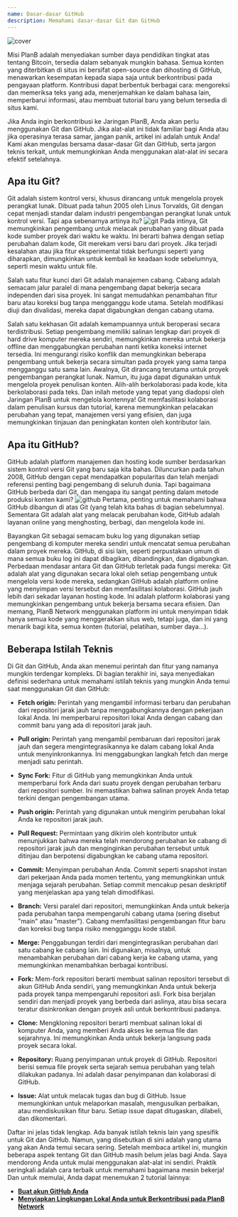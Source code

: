 ```yaml
---
name: Dasar-dasar GitHub
description: Memahami dasar-dasar Git dan GitHub
---
```


![cover](assets/cover.webp)

Misi PlanB adalah menyediakan sumber daya pendidikan tingkat atas tentang Bitcoin, tersedia dalam sebanyak mungkin bahasa. Semua konten yang diterbitkan di situs ini bersifat open-source dan dihosting di GitHub, menawarkan kesempatan kepada siapa saja untuk berkontribusi pada pengayaan platform. Kontribusi dapat berbentuk berbagai cara: mengoreksi dan memeriksa teks yang ada, menerjemahkan ke dalam bahasa lain, memperbarui informasi, atau membuat tutorial baru yang belum tersedia di situs kami.

Jika Anda ingin berkontribusi ke Jaringan PlanB, Anda akan perlu menggunakan Git dan GitHub. Jika alat-alat ini tidak familiar bagi Anda atau jika operasinya terasa samar, jangan panik, artikel ini adalah untuk Anda! Kami akan mengulas bersama dasar-dasar Git dan GitHub, serta jargon teknis terkait, untuk memungkinkan Anda menggunakan alat-alat ini secara efektif setelahnya.

## Apa itu Git?

Git adalah sistem kontrol versi, khusus dirancang untuk mengelola proyek perangkat lunak. Dibuat pada tahun 2005 oleh Linus Torvalds, Git dengan cepat menjadi standar dalam industri pengembangan perangkat lunak untuk kontrol versi. Tapi apa sebenarnya artinya itu?
![git](assets/1.webp)
Pada intinya, Git memungkinkan pengembang untuk melacak perubahan yang dibuat pada kode sumber proyek dari waktu ke waktu. Ini berarti bahwa dengan setiap perubahan dalam kode, Git merekam versi baru dari proyek. Jika terjadi kesalahan atau jika fitur eksperimental tidak berfungsi seperti yang diharapkan, dimungkinkan untuk kembali ke keadaan kode sebelumnya, seperti mesin waktu untuk file.

Salah satu fitur kunci dari Git adalah manajemen cabang. Cabang adalah semacam jalur paralel di mana pengembang dapat bekerja secara independen dari sisa proyek. Ini sangat memudahkan penambahan fitur baru atau koreksi bug tanpa mengganggu kode utama. Setelah modifikasi diuji dan divalidasi, mereka dapat digabungkan dengan cabang utama.

Salah satu kekhasan Git adalah kemampuannya untuk beroperasi secara terdistribusi. Setiap pengembang memiliki salinan lengkap dari proyek di hard drive komputer mereka sendiri, memungkinkan mereka untuk bekerja offline dan menggabungkan perubahan nanti ketika koneksi internet tersedia. Ini mengurangi risiko konflik dan memungkinkan beberapa pengembang untuk bekerja secara simultan pada proyek yang sama tanpa mengganggu satu sama lain.
Awalnya, Git dirancang terutama untuk proyek pengembangan perangkat lunak. Namun, itu juga dapat digunakan untuk mengelola proyek penulisan konten. Alih-alih berkolaborasi pada kode, kita berkolaborasi pada teks. Dan inilah metode yang tepat yang diadopsi oleh Jaringan PlanB untuk mengelola kontennya! Git memfasilitasi kolaborasi dalam penulisan kursus dan tutorial, karena memungkinkan pelacakan perubahan yang tepat, manajemen versi yang efisien, dan juga memungkinkan tinjauan dan peningkatan konten oleh kontributor lain.
## Apa itu GitHub?

GitHub adalah platform manajemen dan hosting kode sumber berdasarkan sistem kontrol versi Git yang baru saja kita bahas. Diluncurkan pada tahun 2008, GitHub dengan cepat mendapatkan popularitas dan telah menjadi referensi penting bagi pengembang di seluruh dunia. Tapi bagaimana GitHub berbeda dari Git, dan mengapa itu sangat penting dalam metode produksi konten kami?
![github](assets/2.webp)
Pertama, penting untuk memahami bahwa GitHub dibangun di atas Git (yang telah kita bahas di bagian sebelumnya). Sementara Git adalah alat yang melacak perubahan kode, GitHub adalah layanan online yang menghosting, berbagi, dan mengelola kode ini.

Bayangkan Git sebagai semacam buku log yang digunakan setiap pengembang di komputer mereka sendiri untuk mencatat semua perubahan dalam proyek mereka. GitHub, di sisi lain, seperti perpustakaan umum di mana semua buku log ini dapat dibagikan, dibandingkan, dan digabungkan.
Perbedaan mendasar antara Git dan GitHub terletak pada fungsi mereka: Git adalah alat yang digunakan secara lokal oleh setiap pengembang untuk mengelola versi kode mereka, sedangkan GitHub adalah platform online yang menyimpan versi tersebut dan memfasilitasi kolaborasi.
GitHub jauh lebih dari sekadar layanan hosting kode. Ini adalah platform kolaborasi yang memungkinkan pengembang untuk bekerja bersama secara efisien. Dan memang, PlanB Network menggunakan platform ini untuk menyimpan tidak hanya semua kode yang menggerakkan situs web, tetapi juga, dan ini yang menarik bagi kita, semua konten (tutorial, pelatihan, sumber daya...).

## Beberapa Istilah Teknis

Di Git dan GitHub, Anda akan menemui perintah dan fitur yang namanya mungkin terdengar kompleks. Di bagian terakhir ini, saya menyediakan definisi sederhana untuk memahami istilah teknis yang mungkin Anda temui saat menggunakan Git dan GitHub:

- **Fetch origin:** Perintah yang mengambil informasi terbaru dan perubahan dari repositori jarak jauh tanpa menggabungkannya dengan pekerjaan lokal Anda. Ini memperbarui repositori lokal Anda dengan cabang dan commit baru yang ada di repositori jarak jauh.

- **Pull origin:** Perintah yang mengambil pembaruan dari repositori jarak jauh dan segera mengintegrasikannya ke dalam cabang lokal Anda untuk menyinkronkannya. Ini menggabungkan langkah fetch dan merge menjadi satu perintah.
- **Sync Fork:** Fitur di GitHub yang memungkinkan Anda untuk memperbarui fork Anda dari suatu proyek dengan perubahan terbaru dari repositori sumber. Ini memastikan bahwa salinan proyek Anda tetap terkini dengan pengembangan utama.
- **Push origin:** Perintah yang digunakan untuk mengirim perubahan lokal Anda ke repositori jarak jauh.

- **Pull Request:** Permintaan yang dikirim oleh kontributor untuk menunjukkan bahwa mereka telah mendorong perubahan ke cabang di repositori jarak jauh dan menginginkan perubahan tersebut untuk ditinjau dan berpotensi digabungkan ke cabang utama repositori.

- **Commit:** Menyimpan perubahan Anda. Commit seperti snapshot instan dari pekerjaan Anda pada momen tertentu, yang memungkinkan untuk menjaga sejarah perubahan. Setiap commit mencakup pesan deskriptif yang menjelaskan apa yang telah dimodifikasi.

- **Branch:** Versi paralel dari repositori, memungkinkan Anda untuk bekerja pada perubahan tanpa mempengaruhi cabang utama (sering disebut "main" atau "master"). Cabang memfasilitasi pengembangan fitur baru dan koreksi bug tanpa risiko mengganggu kode stabil.

- **Merge:** Penggabungan terdiri dari mengintegrasikan perubahan dari satu cabang ke cabang lain. Ini digunakan, misalnya, untuk menambahkan perubahan dari cabang kerja ke cabang utama, yang memungkinkan menambahkan berbagai kontribusi.

- **Fork:** Mem-fork repositori berarti membuat salinan repositori tersebut di akun GitHub Anda sendiri, yang memungkinkan Anda untuk bekerja pada proyek tanpa mempengaruhi repositori asli. Fork bisa berjalan sendiri dan menjadi proyek yang berbeda dari aslinya, atau bisa secara teratur disinkronkan dengan proyek asli untuk berkontribusi padanya.

- **Clone:** Mengkloning repositori berarti membuat salinan lokal di komputer Anda, yang memberi Anda akses ke semua file dan sejarahnya. Ini memungkinkan Anda untuk bekerja langsung pada proyek secara lokal.

- **Repository:** Ruang penyimpanan untuk proyek di GitHub. Repositori berisi semua file proyek serta sejarah semua perubahan yang telah dilakukan padanya. Ini adalah dasar penyimpanan dan kolaborasi di GitHub.

- **Issue:** Alat untuk melacak tugas dan bug di GitHub. Issue memungkinkan untuk melaporkan masalah, mengusulkan perbaikan, atau mendiskusikan fitur baru. Setiap issue dapat ditugaskan, dilabeli, dan dikomentari.

Daftar ini jelas tidak lengkap. Ada banyak istilah teknis lain yang spesifik untuk Git dan GitHub. Namun, yang disebutkan di sini adalah yang utama yang akan Anda temui secara sering.
Setelah membaca artikel ini, mungkin beberapa aspek tentang Git dan GitHub masih belum jelas bagi Anda. Saya mendorong Anda untuk mulai menggunakan alat-alat ini sendiri. Praktik seringkali adalah cara terbaik untuk memahami bagaimana mesin bekerja! Dan untuk memulai, Anda dapat menemukan 2 tutorial lainnya:
- **[Buat akun GitHub Anda](https://planb.network/tutorials/others/contribution/create-github-account-a75fc39d-f0d0-44dc-9cd5-cd94aee0c07c)**
- **[Menyiapkan Lingkungan Lokal Anda untuk Berkontribusi pada PlanB Network](https://planb.network/tutorials/others/contribution/github-desktop-work-environment-5862003b-9d76-47f5-a9e0-5ec74256a8ba)**